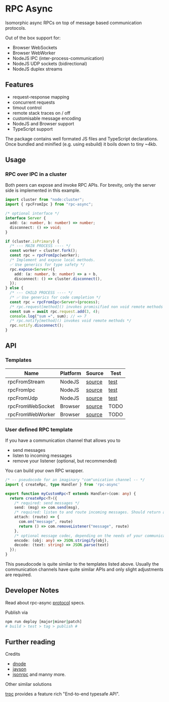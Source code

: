 # RPC Async

Isomorphic async RPCs on top of message based communication protocols.

Out of the box support for:

- Browser WebSockets
- Browser WebWorker
- NodeJS IPC (inter-process-communication)
- NodeJS UDP sockets (bidirectional)
- NodeJS duplex streams

## Features

- request-response mapping
- concurrent requests
- timout control
- remote stack traces on / off
- customisable message encoding
- NodeJS and Browser support
- TypeScript support

The package contains well formated JS files and TypeScript declarations.
Once bundled and minified (e.g. using esbuild) it boils down to tiny ~4kb.

## Usage

### RPC over IPC in a cluster

Both peers can expose and invoke RPC APIs. For brevity, only the server side is implemented in this example.

```ts
import cluster from "node:cluster";
import { rpcFromIpc } from "rpc-async";

/* optional interface */
interface Server {
  add: (a: number, b: number) => number;
  disconnect: () => void;
}

if (cluster.isPrimary) {
  /* --- MAIN PROCESS ---- */
  const worker = cluster.fork();
  const rpc = rpcFromIpc(worker);
  /* Implement and expose local methods.  
  ✅ Use generics for type safety */
  rpc.expose<Server>({
    add: (a: number, b: number) => a + b,
    disconnect: () => cluster.disconnect(),
  });
} else {
  /* --- CHILD PROCESS ---- */
  /* ✅ Use generics for code completion */
  const rpc = rpcFromIpc<Server>(process);
  /* rpc.request[method]() invokes promisified non void remote methods */
  const sum = await rpc.request.add(3, 4);
  console.log("sum =", sum); // => 7
  /* rpc.notify[method]() invokes void remote methods */
  rpc.notify.disconnect();
}
```

## API

### Templates

| Name             | Platform | Source                                  | Test                         |
| ---------------- | -------- | --------------------------------------- | ---------------------------- |
| rpcFromStream    | NodeJS   | [source](src/rpc/from/duplex-stream.ts) | [test](src/test/tcp.test.ts) |
| rpcFromIpc       | NodeJS   | [source](src/rpc/from/ipc-process.ts)   | [test](src/test/ipc.test.ts) |
| rpcFromUdp       | NodeJS   | [source](src/rpc/from/udp-socket.ts)    | [test](src/test/udp.test.ts) |
| rpcFromWebSocket | Browser  | [source](src/rpc/from/web-socket.ts)    | TODO                         |
| rpcFromWebWorker | Browser  | [source](src/rpc/from/web-worker.ts)    | TODO                         |

### User defined RPC template

If you have a communication channel that allows you to

- send messages
- listen to incoming messages
- remove your listener (optional, but recommended)

You can build your own RPC wrapper.

```ts
/* -- pseudocode for an imaginary "com"unication channel -- */
import { createRpc, type Handler } from 'rpc-async'

export function myCustomRpc<T extends Handler>(com: any) {
  return createRpc<T>({
    /* required: send messages */
    send: (msg) => com.send(msg),
    /* required: listen to and route incoming messages. Should return a detach function */
    attach: (route) => {
      com.on("message", route)
      return () => com.removeListener("message", route)
    },
    /* optional message codec, depending on the needs of your communication channel */
    encode: (obj: any) => JSON.stringify(obj),
    decode: (text: string) => JSON.parse(text)
  });
}
```

This pseudocode is quite similar to the templates listed above. Usually the communication
channels have quite similar APIs and only slight adjustments are required.

## Developer Notes

Read about rpc-async [protocol](https://github.com/mablay/rpc-async/blob/main/docs/PROTOCOL.md) specs.

Publish via

```sh
npm run deploy [major|minor|patch]
# build > test > tag > publish #
```

## Further reading

Credits

- [dnode](https://www.npmjs.com/package/dnode)
- [jayson](https://www.npmjs.com/package/jayson)
- [jsonrpc](https://www.jsonrpc.org/specification) and manny more.

Other similar solutions

[trpc](https://trpc.io) provides a feature rich "End-to-end typesafe API".
